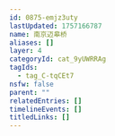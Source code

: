 ```yaml
---
id: 0875-emjz3uty
lastUpdated: 1757166787
name: 南京迈皋桥
aliases: []
layer: 4
categoryId: cat_9yUWRRAg
tagIds:
  - tag_C-tqCEt7
nsfw: false
parent: ""
relatedEntries: []
timelineEvents: []
titledLinks: []
---
```



